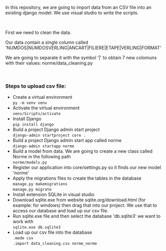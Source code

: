 <p> In this repository, we are going to import data from an CSV file into an existing django model. We use visual studio to write the scripts.</p>
<br>
<p>First we need to clean the data.</p>
<p>Our data contain a single column called 'NUMDOS|NUMDOSVERLING|ANCART|FILIERE|ETAPE|VERLING|FORMAT'</p>
<p>We are going to separate it with the symbol '|' to obtain 7 new colomuns with their values: norme/data_cleaning.py</p>
<br>
<h3>Steps to upload csv file:</h3>
<ul>
  <li>Create a virtual environment<br><code>py -m venv venv</code></li>
  <li>Activate the virtual environment<br><code>venv/Scripts/activate</code></li>
  <li>Install Django<br><code>pip install django</code></li>
  <li>Build a project Django admin start project<br><code>django-admin startproject core .</code></li>
  <li>Build a project Django admin start app called norme<br><code>django-admin startapp norme</code></li>
  <li>Build a model from data. We are going to create a new class called Norme in the following path<br><code>norme/models.py</code></li>
  <li>Register our application into core/settings.py so it finds our new model 'norme'</li>
  <li>Apply the migrations files to create the tables in the database<br><code>manage.py makemigrations</code> <br><code>manage.py migrate</code></li>
  <li>Install extension SQLite in visual studio</li>
  <li>Download sqlite.exe from website sqlite.org/download.html (for example: for windows) then drag that into our project. We use that to access our database and load up our csv file.</li>
  <li>Run sqlite.exe file and then select the database 'db.sqlite3' we want to work with<br><code>sqlite.exe db.sqlite3</code></li>
  <li>Load up our csv file into the database<br><code>.mode csv</code><br><code>.import data_cleaning.csv norme_norme</code></li>
</ul>
